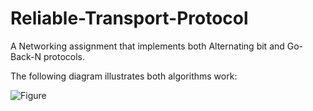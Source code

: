 
# Reliable-Transport-Protocol
A Networking assignment that implements both Alternating bit and Go-Back-N protocols.

The following diagram illustrates both algorithms work:

![Figure](https://user-images.githubusercontent.com/49645682/132897132-4f856eef-f9d3-44fb-a501-1ac1c2066d5e.jpg)
